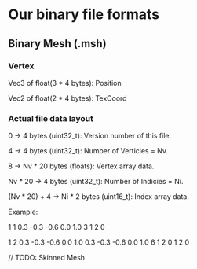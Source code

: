 # Our binary file formats

## Binary Mesh (.msh)

### Vertex

Vec3 of float(3 * 4 bytes): Position

Vec2 of float(2 * 4 bytes): TexCoord

### Actual file data layout

0 -> 4 bytes (uint32_t): Version number of this file.

4 -> 4 bytes (uint32_t): Number of Verticies = Nv.

8 -> Nv * 20 bytes (floats): Vertex array data.

Nv * 20 -> 4 bytes (uint32_t): Number of Indicies = Ni.

(Nv * 20) + 4 -> Ni * 2 bytes (uint16_t): Index array data.

Example:

1 1 0.3 -0.3 -0.6 0.0 1.0 3 1 2 0

1 2 0.3 -0.3 -0.6 0.0 1.0 0.3 -0.3 -0.6 0.0 1.0 6 1 2 0 1 2 0

// TODO: Skinned Mesh